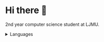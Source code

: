 # Hi there 👋

2nd year computer science student at LJMU. 
 
<details>
<summary>Languages</summary>
 
![Top Langs](https://github-readme-stats.vercel.app/api/top-langs/?username=Hazim2024&theme=dark)

</details>
